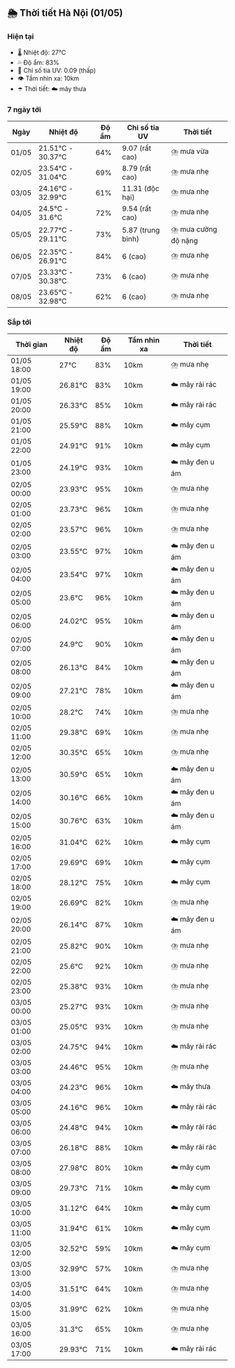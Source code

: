 ## 🌦️ Thời tiết Hà Nội (01/05)

### Hiện tại

- 🌡️ Nhiệt độ: 27℃
- 💦 Độ ẩm: 83%
- 🌟 Chỉ số tia UV: 0.09 (thấp)
- 👁️ Tầm nhìn xa: 10km
- ☂️ Thời tiết: ☁️ mây thưa

### 7 ngày tới

| Ngày | Nhiệt độ | Độ ẩm | Chỉ số tia UV | Thời tiết |
| --- | --- | --- | --- | --- |
| 01/05 | 21.51℃ - 30.37℃ | 64% | 9.07 (rất cao) | ⛈️ mưa vừa |
| 02/05 | 23.54℃ - 31.04℃ | 69% | 8.79 (rất cao) | ⛈️ mưa nhẹ |
| 03/05 | 24.16℃ - 32.99℃ | 61% | 11.31 (độc hại) | ⛈️ mưa nhẹ |
| 04/05 | 24.5℃ - 31.6℃ | 72% | 9.54 (rất cao) | ⛈️ mưa nhẹ |
| 05/05 | 22.77℃ - 29.11℃ | 73% | 5.87 (trung bình) | ⛈️ mưa cường độ nặng |
| 06/05 | 22.35℃ - 26.91℃ | 84% | 6 (cao) | ⛈️ mưa nhẹ |
| 07/05 | 23.33℃ - 30.38℃ | 73% | 6 (cao) | ⛈️ mưa nhẹ |
| 08/05 | 23.65℃ - 32.98℃ | 62% | 6 (cao) | ⛈️ mưa nhẹ |

### Sắp tới

| Thời gian | Nhiệt độ | Độ ẩm | Tầm nhìn xa | Thời tiết |
| --- | --- | --- | --- | --- |
| 01/05 18:00 | 27℃ | 83% | 10km | ⛈️ mưa nhẹ |
| 01/05 19:00 | 26.81℃ | 83% | 10km | ☁️ mây rải rác |
| 01/05 20:00 | 26.33℃ | 85% | 10km | ☁️ mây rải rác |
| 01/05 21:00 | 25.59℃ | 88% | 10km | ☁️ mây cụm |
| 01/05 22:00 | 24.91℃ | 91% | 10km | ☁️ mây cụm |
| 01/05 23:00 | 24.19℃ | 93% | 10km | ☁️ mây đen u ám |
| 02/05 00:00 | 23.93℃ | 95% | 10km | ⛈️ mưa nhẹ |
| 02/05 01:00 | 23.73℃ | 96% | 10km | ⛈️ mưa nhẹ |
| 02/05 02:00 | 23.57℃ | 96% | 10km | ⛈️ mưa nhẹ |
| 02/05 03:00 | 23.55℃ | 97% | 10km | ☁️ mây đen u ám |
| 02/05 04:00 | 23.54℃ | 97% | 10km | ☁️ mây đen u ám |
| 02/05 05:00 | 23.6℃ | 96% | 10km | ☁️ mây đen u ám |
| 02/05 06:00 | 24.02℃ | 95% | 10km | ☁️ mây đen u ám |
| 02/05 07:00 | 24.9℃ | 90% | 10km | ☁️ mây đen u ám |
| 02/05 08:00 | 26.13℃ | 84% | 10km | ☁️ mây đen u ám |
| 02/05 09:00 | 27.21℃ | 78% | 10km | ☁️ mây đen u ám |
| 02/05 10:00 | 28.2℃ | 74% | 10km | ⛈️ mưa nhẹ |
| 02/05 11:00 | 29.38℃ | 69% | 10km | ⛈️ mưa nhẹ |
| 02/05 12:00 | 30.35℃ | 65% | 10km | ⛈️ mưa nhẹ |
| 02/05 13:00 | 30.59℃ | 65% | 10km | ☁️ mây đen u ám |
| 02/05 14:00 | 30.16℃ | 66% | 10km | ☁️ mây đen u ám |
| 02/05 15:00 | 30.76℃ | 63% | 10km | ☁️ mây đen u ám |
| 02/05 16:00 | 31.04℃ | 62% | 10km | ☁️ mây cụm |
| 02/05 17:00 | 29.69℃ | 69% | 10km | ☁️ mây cụm |
| 02/05 18:00 | 28.12℃ | 75% | 10km | ☁️ mây cụm |
| 02/05 19:00 | 26.69℃ | 82% | 10km | ⛈️ mưa nhẹ |
| 02/05 20:00 | 26.14℃ | 87% | 10km | ☁️ mây đen u ám |
| 02/05 21:00 | 25.82℃ | 90% | 10km | ⛈️ mưa nhẹ |
| 02/05 22:00 | 25.6℃ | 92% | 10km | ⛈️ mưa nhẹ |
| 02/05 23:00 | 25.38℃ | 93% | 10km | ⛈️ mưa nhẹ |
| 03/05 00:00 | 25.27℃ | 93% | 10km | ⛈️ mưa nhẹ |
| 03/05 01:00 | 25.05℃ | 93% | 10km | ⛈️ mưa nhẹ |
| 03/05 02:00 | 24.75℃ | 94% | 10km | ☁️ mây rải rác |
| 03/05 03:00 | 24.46℃ | 95% | 10km | ⛈️ mưa nhẹ |
| 03/05 04:00 | 24.23℃ | 96% | 10km | ☁️ mây thưa |
| 03/05 05:00 | 24.16℃ | 96% | 10km | ☁️ mây rải rác |
| 03/05 06:00 | 24.48℃ | 94% | 10km | ☁️ mây rải rác |
| 03/05 07:00 | 26.18℃ | 88% | 10km | ☁️ mây rải rác |
| 03/05 08:00 | 27.98℃ | 80% | 10km | ☁️ mây cụm |
| 03/05 09:00 | 29.73℃ | 71% | 10km | ☁️ mây cụm |
| 03/05 10:00 | 31.12℃ | 64% | 10km | ☁️ mây cụm |
| 03/05 11:00 | 31.94℃ | 61% | 10km | ☁️ mây cụm |
| 03/05 12:00 | 32.52℃ | 59% | 10km | ☁️ mây cụm |
| 03/05 13:00 | 32.99℃ | 57% | 10km | ⛈️ mưa nhẹ |
| 03/05 14:00 | 31.51℃ | 64% | 10km | ⛈️ mưa nhẹ |
| 03/05 15:00 | 31.99℃ | 62% | 10km | ⛈️ mưa nhẹ |
| 03/05 16:00 | 31.3℃ | 65% | 10km | ⛈️ mưa nhẹ |
| 03/05 17:00 | 29.93℃ | 71% | 10km | ☁️ mây rải rác |

